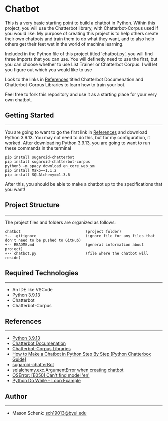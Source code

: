 # Chatbot
This is a very basic starting point to build a chatbot in Python. Within this project, you will use the Chatterbot library, with Chatterbot-Corpus used if you would like. My purpose of creating this project is to help others create their own chatbots and train them to do what they want, and to also help others get their feet wet in the world of machine learning.

Included in the Python file of this project titled 'chatbot.py', you will find three imports that you can use. You will definetly need to use the first, but you can choose whether to use List Trainer or Chatterbot Corpus. I will let you figure out which you would like to use

Look to the links in [References](#References) titled Chatterbot Documenation and Chatterbot-Corpus Libraries to learn how to train your bot.

Feel free to fork this repository and use it as a starting place for your very own chatbot. 

## Getting Started
---
You are going to want to go the first link in [References](#References) and download Python 3.9.13. You may not need to do this, but for my configuration, it worked. After downloading Python 3.9.13, you are going to want to run these commands in the terminal
```{python}
pip install sugaroid-chatterbot
pip install sugaroid-chatterbot-corpus
python3 -m spacy download en_core_web_sm
pip install Mako==1.1.2
pip install SQLAlchemy==1.3.6
```
After this, you should be able to make a chatbot up to the specifications that you want!

## Project Structure
---
The project files and folders are organized as follows:
```
chatbot                             (project folder)
+-- .gitignore                      (ignore file for any files that don't need to be pushed to GitHub)
+-- README.md                       (general information about project)
+-- chatbot.py                      (file where the chatbot will reside)
```

## Required Technologies
---
* An IDE like VSCode
* Python 3.9.13
* Chatterbot
* Chatterbot-Corpus

## References
---
* [Python 3.9.13](https://www.python.org/downloads/release/python-3913/)
* [Chatterbot Documenation](https://chatterbot.readthedocs.io/en/stable/index.html)
* [Chatterbot-Corpus Libraries](https://github.com/gunthercox/chatterbot-corpus)
* [How to Make a Chatbot in Python Step By Step [Python Chatterbox Guide]](https://www.upgrad.com/blog/how-to-make-chatbot-in-python/)
* [sugaroid-chatterBot](https://openbase.com/python/sugaroid-chatterBot)
* [sqlalchemy.exc.ArgumentError when creating chatbot](https://stackoverflow.com/questions/67811041/sqlalchemy-exc-argumenterror-when-creating-chatbot)
* [OSError: [E050] Can't find model 'en'](https://stackoverflow.com/questions/58057021/oserror-e050-cant-find-model-en)
* [Python Do While – Loop Example](https://www.freecodecamp.org/news/python-do-while-loop-example/)

## Author
---
*  Mason Schenk:    sch19013@byui.edu
